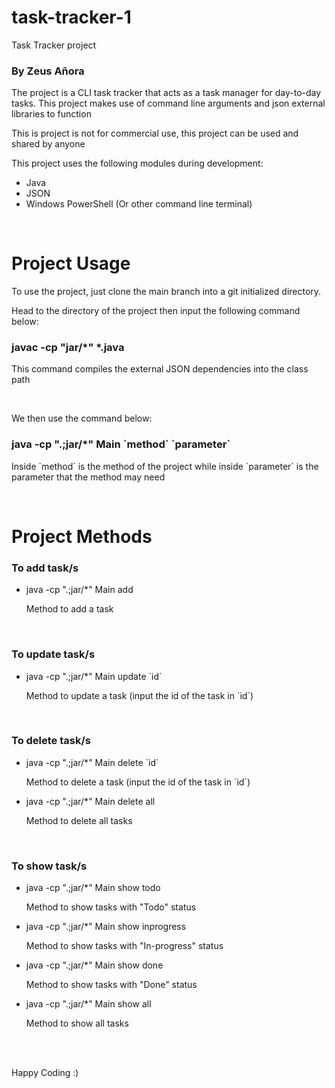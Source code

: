 # task-tracker-1
Task Tracker project

<h3>By Zeus Añora</h3>

<p>The project is a CLI task tracker that acts as a task manager for day-to-day tasks. This project makes use of command line arguments and json external libraries to function</p>

<p>This is project is not for commercial use, this project can be used and shared by anyone</p>

<p>This project uses the following modules during development:</p>
<ul>
  <li>Java</li>
  <li>JSON</li>
  <li>Windows PowerShell (Or other command line terminal)</li>
</ul>

<br>

# Project Usage
<p>To use the project, just clone the main branch into a git initialized directory.</p>
<p>Head to the directory of the project then input the following command below:</p>
<h3>javac -cp "jar/*" *.java</h3>
<p>This command compiles the external JSON dependencies into the class path</p>
<br>
<p>We then use the command below:</p>
<h3>java -cp ".;jar/*" Main `method` `parameter` </h3>
<p>Inside `method` is the method of the project while inside `parameter` is the parameter that the method may need</p>

<br>

# Project Methods
<h3>To add task/s</h3>
<ul>
  <li>java -cp ".;jar/*" Main add <p>Method to add a task</p></li>
</ul>
<br>
<h3>To update task/s</h3>
<ul>
  <li>java -cp ".;jar/*" Main update `id` <p>Method to update a task (input the id of the task in `id`)</p></li>
</ul>
<br>
<h3>To delete task/s</h3>
<ul>
  <li>java -cp ".;jar/*" Main delete `id` <p>Method to delete a task (input the id of the task in `id`)</p></li>
  <li>java -cp ".;jar/*" Main delete all <p>Method to delete all tasks</p></li>
</ul>
<br>
<h3>To show task/s</h3>
<ul>
  <li>java -cp ".;jar/*" Main show todo <p>Method to show tasks with "Todo" status</p></li>
  <li>java -cp ".;jar/*" Main show inprogress <p>Method to show tasks with "In-progress" status</p></li>
  <li>java -cp ".;jar/*" Main show done <p>Method to show tasks with "Done" status</p></li>
  <li>java -cp ".;jar/*" Main show all <p>Method to show all tasks</p></li>
</ul>

<br><br>
<p>Happy Coding :)</p>
